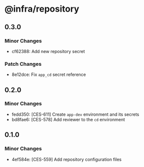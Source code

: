 # @infra/repository

## 0.3.0

### Minor Changes

- cf62388: Add new repository secret

### Patch Changes

- 8e12dce: Fix `app_cd` secret reference

## 0.2.0

### Minor Changes

- fedd350: [CES-611] Create `app-dev` environment and its secrets
- bd8fae6: [CES-578] Add reviewer to the `cd` environment

## 0.1.0

### Minor Changes

- 4ef584e: [CES-559] Add repository configuration files
